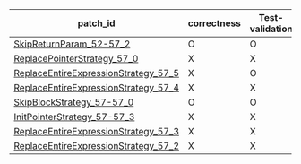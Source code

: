  | patch_id |correctness |Test-validation |NPEX-validation |
 |--- | --- | --- | --- | 
 | [SkipReturnParam_52-57_2](./patches/SkipReturnParam_52-57_2/patch.java#53) | O | O | X | 
 | [ReplacePointerStrategy_57_0](./patches/ReplacePointerStrategy_57_0/patch.java#57) | X | X | X | 
 | [ReplaceEntireExpressionStrategy_57_5](./patches/ReplaceEntireExpressionStrategy_57_5/patch.java#57) | X | O | X | 
 | [ReplaceEntireExpressionStrategy_57_4](./patches/ReplaceEntireExpressionStrategy_57_4/patch.java#57) | X | X | X | 
 | [SkipBlockStrategy_57-57_0](./patches/SkipBlockStrategy_57-57_0/patch.java#57) | O | O | O | 
 | [InitPointerStrategy_57-57_3](./patches/InitPointerStrategy_57-57_3/patch.java#57) | X | X | X | 
 | [ReplaceEntireExpressionStrategy_57_3](./patches/ReplaceEntireExpressionStrategy_57_3/patch.java#57) | X | X | X | 
 | [ReplaceEntireExpressionStrategy_57_2](./patches/ReplaceEntireExpressionStrategy_57_2/patch.java#57) | X | X | X | 
